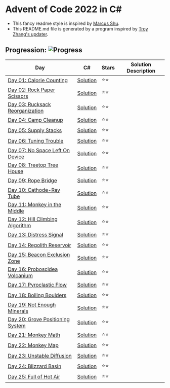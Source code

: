 # Advent of Code 2022 in C#
- This fancy readme style is inspired by [Marcus Shu](https://github.com/shulkx/advent-of-code/tree/main/adventofcode2022).
- This README.md file is generated by a program inspired by [Troy Zhang's updater](https://github.com/ivylongbow/AoC-2022-Csharp/blob/main/README.md-Updater/Program.cs).

## Progression:  ![Progress](https://progress-bar.dev/25/?scale=25&title=projects&width=240&suffix=/25)

| Day                                                          | C#                            | Stars |  Solution Description |
| ------------------------------------------------------------ | ----------------------------- | ----- | -------------------- |
| [Day 01:  Calorie Counting](https://adventofcode.com/2022/day/1) | [Solution](./Day01/Program.cs) | :star::star: |
| [Day 02:  Rock Paper Scissors](https://adventofcode.com/2022/day/2) | [Solution](./Day02/Program.cs) | :star::star: |
| [Day 03:  Rucksack Reorganization](https://adventofcode.com/2022/day/3) | [Solution](./Day03/Program.cs) | :star::star: |
| [Day 04:  Camp Cleanup](https://adventofcode.com/2022/day/4) | [Solution](./Day04/Program.cs) | :star::star: |
| [Day 05:  Supply Stacks](https://adventofcode.com/2022/day/5) | [Solution](./Day05/Program.cs) | :star::star: |
| [Day 06:  Tuning Trouble](https://adventofcode.com/2022/day/6) | [Solution](./Day06/Program.cs) | :star::star: |
| [Day 07:  No Space Left On Device](https://adventofcode.com/2022/day/7) | [Solution](./Day07/Program.cs) | :star::star: |
| [Day 08:  Treetop Tree House](https://adventofcode.com/2022/day/8) | [Solution](./Day08/Program.cs) | :star::star: |
| [Day 09:  Rope Bridge](https://adventofcode.com/2022/day/9) | [Solution](./Day09/Program.cs) | :star::star: |
| [Day 10:  Cathode-Ray Tube](https://adventofcode.com/2022/day/10) | [Solution](./Day10/Program.cs) | :star::star: |
| [Day 11:  Monkey in the Middle](https://adventofcode.com/2022/day/11) | [Solution](./Day11/Program.cs) | :star::star: |
| [Day 12:  Hill Climbing Algorithm](https://adventofcode.com/2022/day/12) | [Solution](./Day12/Program.cs) | :star::star: |
| [Day 13:  Distress Signal](https://adventofcode.com/2022/day/13) | [Solution](./Day13/Program.cs) | :star::star: |
| [Day 14:  Regolith Reservoir](https://adventofcode.com/2022/day/14) | [Solution](./Day14/Program.cs) | :star::star: |
| [Day 15:  Beacon Exclusion Zone](https://adventofcode.com/2022/day/15) | [Solution](./Day15/Program.cs) | :star::star: |
| [Day 16:  Proboscidea Volcanium](https://adventofcode.com/2022/day/16) | [Solution](./Day16/Program.cs) | :star::star: |
| [Day 17:  Pyroclastic Flow](https://adventofcode.com/2022/day/17) | [Solution](./Day17/Program.cs) | :star::star: |
| [Day 18:  Boiling Boulders](https://adventofcode.com/2022/day/18) | [Solution](./Day18/Program.cs) | :star::star: |
| [Day 19:  Not Enough Minerals](https://adventofcode.com/2022/day/19) | [Solution](./Day19/Program.cs) | :star::star: |
| [Day 20:  Grove Positioning System](https://adventofcode.com/2022/day/20) | [Solution](./Day20/Program.cs) | :star::star: |
| [Day 21:  Monkey Math](https://adventofcode.com/2022/day/21) | [Solution](./Day21/Program.cs) | :star::star: |
| [Day 22:  Monkey Map](https://adventofcode.com/2022/day/22) | [Solution](./Day22/Program.cs) | :star::star: |
| [Day 23:  Unstable Diffusion](https://adventofcode.com/2022/day/23) | [Solution](./Day23/Program.cs) | :star::star: |
| [Day 24:  Blizzard Basin](https://adventofcode.com/2022/day/24) | [Solution](./Day24/Program.cs) | :star::star: |
| [Day 25:  Full of Hot Air](https://adventofcode.com/2022/day/25) | [Solution](./Day25/Program.cs) | :star::star: |
